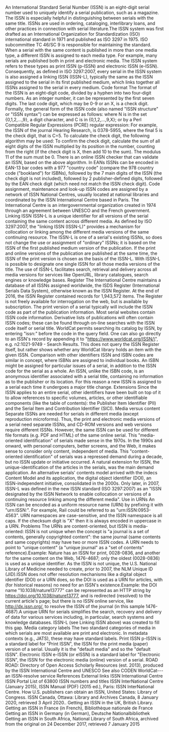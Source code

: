 An International Standard Serial Number (ISSN) is an eight-digit serial
number used to uniquely identify a serial publication, such as a
magazine. The ISSN is especially helpful in distinguishing between
serials with the same title. ISSNs are used in ordering, cataloging,
interlibrary loans, and other practices in connection with serial
literature.The ISSN system was first drafted as an International
Organization for Standardization (ISO) international standard in 1971
and published as ISO 3297 in 1975. ISO subcommittee TC 46/SC 9 is
responsible for maintaining the standard. When a serial with the same
content is published in more than one media type, a different ISSN is
assigned to each media type. For example, many serials are published
both in print and electronic media. The ISSN system refers to these
types as print ISSN (p-ISSN) and electronic ISSN (e-ISSN). Consequently,
as defined in ISO 3297:2007, every serial in the ISSN system is also
assigned a linking ISSN (ISSN-L), typically the same as the ISSN
assigned to the serial in its first published medium, which links
together all ISSNs assigned to the serial in every medium. Code format
The format of the ISSN is an eight-digit code, divided by a hyphen into
two four-digit numbers. As an integer number, it can be represented by
the first seven digits. The last code digit, which may be 0-9 or an X,
is a check digit. Formally, the general form of the ISSN code (also
named \"ISSN structure\" or \"ISSN syntax\") can be expressed as
follows: where N is in the set {0,1,2,\...,9}, a digit character, and C
is in {0,1,2,\...,9,X}; or by a Perl Compatible Regular Expressions
(PCRE) regular expression: For example, the ISSN of the journal Hearing
Research, is 0378-5955, where the final 5 is the check digit, that is
C=5. To calculate the check digit, the following algorithm may be used:
To confirm the check digit, calculate the sum of all eight digits of the
ISSN multiplied by its position in the number, counting from the right
(if the check digit is X, then add 10 to the sum). The modulus 11 of the
sum must be 0. There is an online ISSN checker that can validate an
ISSN, based on the above algorithm. In EANs ISSNs can be encoded in
EAN-13 bar codes with a 977 \"country code\" (compare the 978 country
code (\"bookland\") for ISBNs), followed by the 7 main digits of the
ISSN (the check digit is not included), followed by 2 publisher-defined
digits, followed by the EAN check digit (which need not match the ISSN
check digit). Code assignment, maintenance and look-up ISSN codes are
assigned by a network of ISSN National Centres, usually located at
national libraries and coordinated by the ISSN International Centre
based in Paris. The International Centre is an intergovernmental
organization created in 1974 through an agreement between UNESCO and the
French government. Linking ISSN ISSN-L is a unique identifier for all
versions of the serial containing the same content across different
media. As defined by ISO 3297:2007, the \"linking ISSN (ISSN-L)\"
provides a mechanism for collocation or linking among the different
media versions of the same continuing resource. The ISSN-L is one of a
serial\'s existing ISSNs, so does not change the use or assignment of
\"ordinary\" ISSNs; it is based on the ISSN of the first published
medium version of the publication. If the print and online versions of
the publication are published at the same time, the ISSN of the print
version is chosen as the basis of the ISSN-L. With ISSN-L is possible to
designate one single ISSN for all those media versions of the title. The
use of ISSN-L facilitates search, retrieval and delivery across all
media versions for services like OpenURL, library catalogues, search
engines or knowledge bases. Register The International Centre maintains
a database of all ISSNs assigned worldwide, the ISDS Register
(International Serials Data System), otherwise known as the ISSN
Register. At the end of 2016, the ISSN Register contained records for
1,943,572 items. The Register is not freely available for interrogation
on the web, but is available by subscription. The print version of a
serial typically will include the ISSN code as part of the publication
information. Most serial websites contain ISSN code information.
Derivative lists of publications will often contain ISSN codes; these
can be found through on-line searches with the ISSN code itself or
serial title. WorldCat permits searching its catalog by ISSN, by
entering \"issn:\" before the code in the query field. One can also go
directly to an ISSN\'s record by appending it to
\"https://www.worldcat.org/ISSN/\", e.g. n2:1021-9749 - Search Results.
This does not query the ISSN Register itself, but rather shows whether
any WorldCat library holds an item with the given ISSN. Comparison with
other identifiers ISSN and ISBN codes are similar in concept, where
ISBNs are assigned to individual books. An ISBN might be assigned for
particular issues of a serial, in addition to the ISSN code for the
serial as a whole. An ISSN, unlike the ISBN code, is an anonymous
identifier associated with a serial title, containing no information as
to the publisher or its location. For this reason a new ISSN is assigned
to a serial each time it undergoes a major title change. Extensions
Since the ISSN applies to an entire serial, other identifiers have been
built on top of it to allow references to specific volumes, articles, or
other identifiable components (like the table of contents): the
Publisher Item Identifier (PII) and the Serial Item and Contribution
Identifier (SICI). Media versus content Separate ISSNs are needed for
serials in different media (except reproduction microforms). Thus, the
print and electronic media versions of a serial need separate ISSNs, and
CD-ROM versions and web versions require different ISSNs. However, the
same ISSN can be used for different file formats (e.g. PDF and HTML) of
the same online serial. This \"media-oriented identification\" of
serials made sense in the 1970s. In the 1990s and onward, with personal
computers, better screens, and the Web, it makes sense to consider only
content, independent of media. This \"content-oriented identification\"
of serials was a repressed demand during a decade, but no ISSN update or
initiative occurred. A natural extension for ISSN, the
unique-identification of the articles in the serials, was the main
demand application. An alternative serials\' contents model arrived with
the indecs Content Model and its application, the digital object
identifier (DOI), an ISSN-independent initiative, consolidated in the
2000s. Only later, in 2007, ISSN-L was defined in the new ISSN standard
(ISO 3297:2007) as an \"ISSN designated by the ISSN Network to enable
collocation or versions of a continuing resource linking among the
different media\". Use in URNs An ISSN can be encoded as a uniform
resource name (URN) by prefixing it with \"urn:ISSN:\". For example,
Rail could be referred to as \"urn:ISSN:0953-4563\". URN namespaces are
case-sensitive, and the ISSN namespace is all caps. If the checksum
digit is \"X\" then it is always encoded in uppercase in a URN. Problems
The URNs are content-oriented, but ISSN is media-oriented: ISSN is not
unique when the concept is \"a journal is a set of contents, generally
copyrighted content\": the same journal (same contents and same
copyrights) may have two or more ISSN codes. A URN needs to point to
\"unique content\" (a \"unique journal\" as a \"set of contents\"
reference).Example: Nature has an ISSN for print, 0028-0836, and another
for the same content on the Web, 1476-4687; only the oldest (0028-0836)
is used as a unique identifier. As the ISSN is not unique, the U.S.
National Library of Medicine needed to create, prior to 2007, the NLM
Unique ID (JID).ISSN does not offer resolution mechanisms like a digital
object identifier (DOI) or a URN does, so the DOI is used as a URN for
articles, with (for historical reasons) no need for an ISSN\'s
existence.Example: the DOI name \"10.1038/nature13777\" can be
represented as an HTTP string by https://doi.org/10.1038/nature13777,
and is redirected (resolved) to the current article\'s page; but there
is no ISSN online service, like http://dx.issn.org/, to resolve the ISSN
of the journal (in this sample 1476-4687).A unique URN for serials
simplifies the search, recovery and delivery of data for various
services including, in particular, search systems and knowledge
databases. ISSN-L (see Linking ISSN above) was created to fill this gap.
Media category labels The two standard categories of media in which
serials are most available are print and electronic. In metadata
contexts (e.g., JATS), these may have standard labels. Print ISSN p-ISSN
is a standard label for \"Print ISSN\", the ISSN for the print media
(paper) version of a serial. Usually it is the \"default media\" and so
the \"default ISSN\". Electronic ISSN e-ISSN (or eISSN) is a standard
label for \"Electronic ISSN\", the ISSN for the electronic media
(online) version of a serial. ROAD ROAD: Directory of Open Access
Scholarly Resources (est. 2013), produced by the ISSN International
Centre and UNESCO See also CODEN WorldCat---an ISSN-resolve service
References External links ISSN International Centre ISSN Portal List of
63800 ISSN numbers and titles ISSN InterNational Centre (January 2015),
ISSN Manual (PDF) (2015 ed.), Paris: ISSN InterNational Centre. How U.S.
publishers can obtain an ISSN, United States: Library of Congress. ISSN
Canada, Ottawa: Library and Archives Canada, 8 January 2020, retrieved 3
April 2020.. Getting an ISSN in the UK, British Library. Getting an ISSN
in France (in French), Bibliothèque nationale de France Getting an ISSN
in Germany (in German), Deutsche Nationalbibliothek Getting an ISSN in
South Africa, National Library of South Africa, archived from the
original on 24 December 2017, retrieved 7 January 2015
